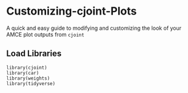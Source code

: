 # Customizing-cjoint-Plots
A quick and easy guide to modifying and customizing the look of your AMCE plot outputs from `cjoint`

## Load Libraries

```{r} 
library(cjoint)
library(car)
library(weights)
library(tidyverse)
```

